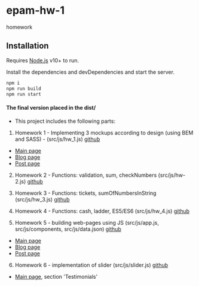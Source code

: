 # epam-hw-1
homework

## Installation

Requires [Node.js](https://nodejs.org/) v10+ to run.

Install the dependencies and devDependencies and start the server.

```bash
npm i
npm run build
npm run start
```

#### The final version placed in the dist/
- This project includes the following parts:

1. Homework 1 - Implementing 3 mockups according to design (using BEM and SASS) - (src/js/hw_1.js)
   [github](https://github.com/tsiestova/epam-hw-1/tree/HW_01)
  - [Main page](http://localhost:8080/index.html)
  - [Blog page](http://localhost:8080/blog.html) 
  - [Post page](http://localhost:8080/post.html)

2. Homework 2 - Functions: validation, sum, checkNumbers (src/js/hw-2.js)
   [github](https://github.com/tsiestova/epam-hw-1/tree/HW_02) 


3. Homework 3 - Functions: tickets, sumOfNumbersInString (src/js/hw_3.js)
   [github](https://github.com/tsiestova/epam-hw-1/tree/HW_03)

4. Homework 4 - Functions: cash, ladder, ES5/ES6 (src/js/hw_4.js) 
   [github](https://github.com/tsiestova/epam-hw-1/tree/HW_04)

5. Homework 5 - building web-pages using JS (src/js/app.js, src/js/components, src/js/data.json)
  [github](https://github.com/tsiestova/epam-hw-1/tree/HW_05)
- [Main page](http://localhost:8080/main.html)
- [Blog page](http://localhost:8080/main.html#blog)
- [Post page](http://localhost:8080/main.html#post)
  
6. Homework 6 - implementation of slider (src/js/slider.js)
  [github](https://github.com/tsiestova/epam-hw-1/tree/HW_06)
- [Main page](http://localhost:8080/main.html), section 'Testimonials'